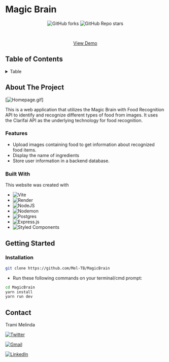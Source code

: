 # Magic Brain 

<div align='center'>

![GitHub forks](https://img.shields.io/github/forks/Mel-TB/MagicBrain?label=Fork&style=for-the-badge&color=%2378909C)
![GitHub Repo stars](https://img.shields.io/github/stars/Mel-TB/MagicBrain?label=Stars&style=for-the-badge&color=%2378909C)

</div>

<br/>
<div align='center'>

<a href='https://magicbrain-zhra.onrender.com/' align='center'>View Demo</a>

</div>

## Table of Contents

<details>

<summary>Table</summary>

1. [About The Project](#about-the-project)
   - [Built With](#built-with)
2. [Getting Started](#getting-started)

   - [Prerequisites](#prerequisites)
   - [Installation](#installation)

3. [Usage](#usage)
4. [Roadmap](#roadmap)
5. [Contact](#contact)
   </details>

## About The Project

[![Homepage.gif](https://media.giphy.com/media/v1.Y2lkPTc5MGI3NjExcXRjeGVzdWt3aXpmeWN4ZjJwbGg5NHltZm15cGszYXFsZTJzZWJ4ZCZlcD12MV9pbnRlcm5hbF9naWZfYnlfaWQmY3Q9Zw/UIY8MGR97TEBrdlL3u/giphy.gif)]

This is a web application that utilizes the Magic Brain with Food Recognition API to identify and recognize different types of food from images. It uses the Clarifai API as the underlying technology for food recognition.
 
### Features
- Upload images containing food to get information about recognized food items.
- Display the name of ingredients 
- Store user information in a backend database.

### Built With

This website was created with

- ![Vite](https://img.shields.io/badge/vite-%23646CFF.svg?style=for-the-badge&logo=vite&logoColor=white)
- ![Render](https://img.shields.io/badge/Render-%46E3B7.svg?style=for-the-badge&logo=render&logoColor=white)
- ![NodeJS](https://img.shields.io/badge/node.js-6DA55F?style=for-the-badge&logo=node.js&logoColor=white)
- ![Nodemon](https://img.shields.io/badge/NODEMON-%23323330.svg?style=for-the-badge&logo=nodemon&logoColor=%BBDEAD)
- ![Postgres](https://img.shields.io/badge/postgres-%23316192.svg?style=for-the-badge&logo=postgresql&logoColor=white)
- ![Express.js](https://img.shields.io/badge/express.js-%23404d59.svg?style=for-the-badge&logo=express&logoColor=%2361DAFB)
- ![Styled Components](https://img.shields.io/badge/styled--components-bf4f74?style=for-the-badge&logo=styled-components&logoColor=white)

## Getting Started

### Installation

```sh
git clone https://github.com/Mel-TB/MagicBrain
```

- Run these following commands on your terminal/cmd prompt:

```sh
cd MagicBrain
yarn install
yarn run dev
```

## Contact

Trami Melinda 

  <a href='https://twitter.com/mel_trbd'>![Twitter](https://img.shields.io/badge/Twitter-%231DA1F2.svg?style=for-the-badge&logo=Twitter&logoColor=white)</a> 

 <a href='mailto:tramimelinda@gmail.com'>![Gmail](https://img.shields.io/badge/Gmail-D14836?style=for-the-badge&logo=gmail&logoColor=white)</a>  

 <a href='https://fr.linkedin.com/in/melindat'>![LinkedIn](https://img.shields.io/badge/linkedin-%230077B5.svg?style=for-the-badge&logo=linkedin&logoColor=white)</a>
 
   
